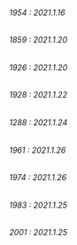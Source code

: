 ###### 1954 : 2021.1.16
###### 1859 : 2021.1.20
###### 1926 : 2021.1.20
###### 1928 : 2021.1.22
###### 1288 : 2021.1.24
###### 1961 : 2021.1.26
###### 1974 : 2021.1.26
###### 1983 : 2021.1.25
###### 2001 : 2021.1.25


